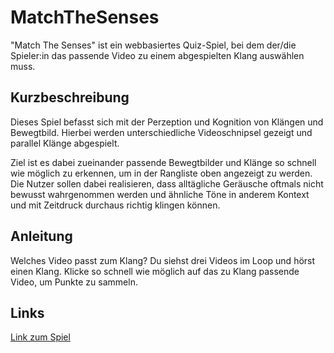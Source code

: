 # MatchTheSenses

"Match The Senses" ist ein webbasiertes Quiz-Spiel, bei dem der/die Spieler:in das passende Video zu einem abgespielten Klang auswählen muss.

## Kurzbeschreibung
Dieses Spiel befasst sich mit der Perzeption und Kognition von Klängen und Bewegtbild. Hierbei werden unterschiedliche Videoschnipsel gezeigt und parallel Klänge abgespielt.

Ziel ist es dabei zueinander passende Bewegtbilder und Klänge so schnell wie möglich zu erkennen, um in der Rangliste oben angezeigt zu werden. Die Nutzer sollen dabei realisieren, dass alltägliche Geräusche oftmals nicht bewusst wahrgenommen werden und ähnliche Töne in anderem Kontext und mit Zeitdruck durchaus richtig klingen können.

## Anleitung
Welches Video passt zum Klang?
Du siehst drei Videos im Loop und hörst einen Klang. Klicke so schnell wie möglich auf das zu Klang passende Video, um Punkte zu sammeln.

## Links
[Link zum Spiel](https://corayana.github.io/MatchTheSenses)